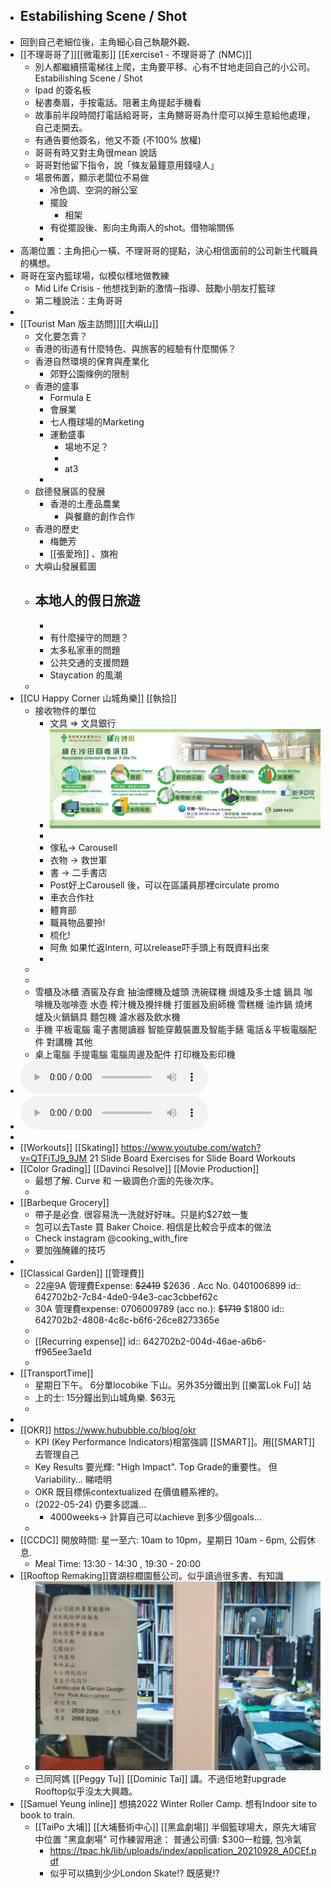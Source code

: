 - Estabilishing Scene / Shot
	-
- 回到自己老細位後，主角細心自己執靚外觀、
- [[不理哥哥了]][[微電影]] [[Exercise1 - 不理哥哥了 (NMC)]]
	- 別人都繼續搭電梯往上爬，主角要平移、心有不甘地走回自己的小公司。Estabilishing Scene / Shot
	- Ipad 的簽名板
	- 秘書奏眉，手按電話。阻著主角提起手機看
	- 故事前半段時間打電話給哥哥，主角嬲哥哥為什麼可以掉生意給他處理，自己走開去。
	- 有通告要他簽名，他又不簽 (不100% 放權)
	- 哥哥有時又對主角很mean 說話
	- 哥哥對他留下指令，說「條友最鐘意用錢噠人」
	- 場景佈置，顯示老闆位不易做
		- 冷色調、空洞的辦公室
		- 擺設
			- 相架
		- 有從擺設後、影向主角兩人的shot。借物喻關係
		-
- 高潮位置：主角把心一橫、不理哥哥的提點，決心相信面前的公司新生代職員的構想。
- 哥哥在室內籃球場，似模似樣地做教練
	- Mid Life Crisis - 他想找到新的激情─指導、鼓勵小朋友打籃球
	- 第二種說法：主角哥哥
-
- [[Tourist Man 版主訪問]][[大嶼山]]
	- 文化要怎賣？
	- 香港的街道有什麼特色、與旅客的經驗有什麼關係？
	- 香港自然環境的保育與產業化
		- 郊野公園條例的限制
	- 香港的盛事
		- Formula E
		- 會展業
		- 七人欖球場的Marketing
		- 運動盛事
			- 場地不足？
			-
			- at3
		-
	- 啟德發展區的發展
		- 香港的土產品農業
			- 與餐廳的創作合作
	- 香港的歷史
		- 梅艷芳
		- [[張愛玲]] 、旗袍
	- 大嶼山發展藍圖
	- 本地人的假日旅遊
		-
		-
		- 有什麼操守的問題？
		- 太多私家車的問題
		- 公共交通的支援問題
		- Staycation 的風潮
	-
- [[CU Happy Corner 山城角樂]] [[執拾]]
	- 接收物件的單位
		- 文具 => 文具銀行
		- ![image.png](../assets/image_1653354537336_0.png)
		-
		- 傢私→ Carousell
		- 衣物 -> 救世軍
		- 書 -> 二手書店
		- Post好上Carousell 後，可以在區議員那裡circulate  promo
		- 車衣合作社
		- 體育部
		- 職員物品要拎!
		- 梳化!
		- 阿魚 如果忙返Intern,  可以release吓手頭上有既資料出來
		-
	-
	-
	- 雪櫃及冰櫃
	  酒窖及存倉
	  抽油煙機及爐頭
	  洗碗碟機
	  焗爐及多士爐
	  鍋具
	  咖啡機及咖啡壺
	  水壺
	  榨汁機及攪拌機
	  打蛋器及廚師機
	  雪糕機
	  油炸鍋
	  燒烤爐及火鍋鍋具
	  麵包機
	  濾水器及飲水機
	- 手機
	  平板電腦
	  電子書閱讀器
	  智能穿戴裝置及智能手錶
	  電話＆平板電腦配件
	  對講機
	  其他
	- 桌上電腦
	  手提電腦
	  電腦周邊及配件
	  打印機及影印機
- ![2022-05-24-15-54-43.mp3](../assets/2022-05-24-15-54-43.mp3)
- ![2022-05-24-15-54-57.mp3](../assets/2022-05-24-15-54-57.mp3)
-
- [[Workouts]] [[Skating]] https://www.youtube.com/watch?v=QTFiTJ9_9JM   21 Slide Board Exercises for Slide Board Workouts
- [[Color Grading]] [[Davinci Resolve]] [[Movie Production]]
	- 最想了解.  Curve 和 一級調色介面的先後次序。
	-
- [[Barbeque Grocery]]
	- 帶子是必食. 很容易洗一洗就好好味。只是約$27蚊一隻
	- 包可以去Taste 買 Baker Choice.  相信是比較合乎成本的做法
	- Check instagram  @cooking_with_fire
	- 要加強醃雞的技巧
-
- [[Classical Garden]]  [[管理費]]
	- 22座9A 管理費Expense: ~~$2419~~ $2636 .  Acc No. 0401006899
	  id:: 642702b2-7c84-4de0-94e3-cac3cbbef62c
	- 30A 管理費expense:  0706009789 (acc no.):  ~~$1719~~  $1800
	  id:: 642702b2-4808-4c8c-b6f6-26ce8273365e
	-
	- [[Recurring expense]]
	  id:: 642702b2-004d-46ae-a6b6-ff965ee3ae1d
	-
- [[TransportTime]]
	- 星期日下午。 6分單locobike 下山。另外35分鐵出到 [[樂富Lok Fu]] 站
	- 上的士: 15分鐘出到山城角樂.  $63元
	-
-
- [[OKR]] https://www.hububble.co/blog/okr
	- KPI (Key Performance Indicators)相當強調 [[SMART]]。用[[SMART]]去管理自己
	- Key Results 要光輝:  "High Impact".  Top Grade的重要性。 但Variability... 睇唔明
	- OKR 既目標係contextualized 在價值體系裡的。
	- (2022-05-24) 仍要多認識...
		- 4000weeks->  計算自己可以achieve 到多少個goals...
	-
- [[CCDC]] 開放時間:  星一至六: 10am to 10pm，星期日 10am - 6pm,  公假休息.
	- Meal Time:  13:30 - 14:30 ,    19:30 - 20:00
- [[Rooftop Remaking]]寶湖棕櫚園藝公司。似乎讀過很多書、有知識
	- ![image.png](../assets/image_1653403994404_0.png)
	- 已同阿媽 [[Peggy Tu]] [[Dominic Tai]] 講。不過佢地對upgrade Rooftop似乎沒太大興趣。
- [[Samuel Yeung inline]] 想搞2022 Winter Roller Camp.  想有Indoor site to book to train.
	- [[TaiPo 大埔]] [[大埔藝術中心]] [[黑盒劇場]]  半個籃球場大，原先大埔官中位置  "黑盒劇場"  可作練習用途：  普通公司價:   $300一粒鐘,  包冷氣
		- https://tpac.hk/lib/uploads/index/application_20210928_A0CEf.pdf
		- 似乎可以搞到少少London Skate!? 既感覺!?